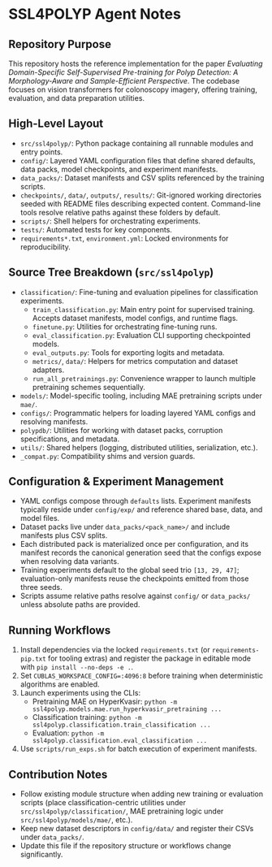 # SSL4POLYP Agent Notes

## Repository Purpose
This repository hosts the reference implementation for the paper *Evaluating Domain-Specific Self-Supervised Pre-training for Polyp Detection: A Morphology-Aware and Sample-Efficient Perspective*. The codebase focuses on vision transformers for colonoscopy imagery, offering training, evaluation, and data preparation utilities.

## High-Level Layout
- `src/ssl4polyp/`: Python package containing all runnable modules and entry points.
- `config/`: Layered YAML configuration files that define shared defaults, data packs, model checkpoints, and experiment manifests.
- `data_packs/`: Dataset manifests and CSV splits referenced by the training scripts.
- `checkpoints/`, `data/`, `outputs/`, `results/`: Git-ignored working directories seeded with README files describing expected content. Command-line tools resolve relative paths against these folders by default.
- `scripts/`: Shell helpers for orchestrating experiments.
- `tests/`: Automated tests for key components.
- `requirements*.txt`, `environment.yml`: Locked environments for reproducibility.

## Source Tree Breakdown (`src/ssl4polyp`)
- `classification/`: Fine-tuning and evaluation pipelines for classification experiments.
  - `train_classification.py`: Main entry point for supervised training. Accepts dataset manifests, model configs, and runtime flags.
  - `finetune.py`: Utilities for orchestrating fine-tuning runs.
  - `eval_classification.py`: Evaluation CLI supporting checkpointed models.
  - `eval_outputs.py`: Tools for exporting logits and metadata.
  - `metrics/`, `data/`: Helpers for metrics computation and dataset adapters.
  - `run_all_pretrainings.py`: Convenience wrapper to launch multiple pretraining schemes sequentially.
- `models/`: Model-specific tooling, including MAE pretraining scripts under `mae/`.
- `configs/`: Programmatic helpers for loading layered YAML configs and resolving manifests.
- `polypdb/`: Utilities for working with dataset packs, corruption specifications, and metadata.
- `utils/`: Shared helpers (logging, distributed utilities, serialization, etc.).
- `_compat.py`: Compatibility shims and version guards.

## Configuration & Experiment Management
- YAML configs compose through `defaults` lists. Experiment manifests typically reside under `config/exp/` and reference shared base, data, and model files.
- Dataset packs live under `data_packs/<pack_name>/` and include manifests plus CSV splits.
- Each distributed pack is materialized once per configuration, and its manifest records the canonical generation seed that the configs expose when resolving data variants.
- Training experiments default to the global seed trio `[13, 29, 47]`; evaluation-only manifests reuse the checkpoints emitted from those three seeds.
- Scripts assume relative paths resolve against `config/` or `data_packs/` unless absolute paths are provided.

## Running Workflows
1. Install dependencies via the locked `requirements.txt` (or `requirements-pip.txt` for tooling extras) and register the package in editable mode with `pip install --no-deps -e .`.
2. Set `CUBLAS_WORKSPACE_CONFIG=:4096:8` before training when deterministic algorithms are enabled.
3. Launch experiments using the CLIs:
   - Pretraining MAE on HyperKvasir: `python -m ssl4polyp.models.mae.run_hyperkvasir_pretraining ...`
   - Classification training: `python -m ssl4polyp.classification.train_classification ...`
   - Evaluation: `python -m ssl4polyp.classification.eval_classification ...`
4. Use `scripts/run_exps.sh` for batch execution of experiment manifests.

## Contribution Notes
- Follow existing module structure when adding new training or evaluation scripts (place classification-centric utilities under `src/ssl4polyp/classification/`, MAE pretraining logic under `src/ssl4polyp/models/mae/`, etc.).
- Keep new dataset descriptors in `config/data/` and register their CSVs under `data_packs/`.
- Update this file if the repository structure or workflows change significantly.
